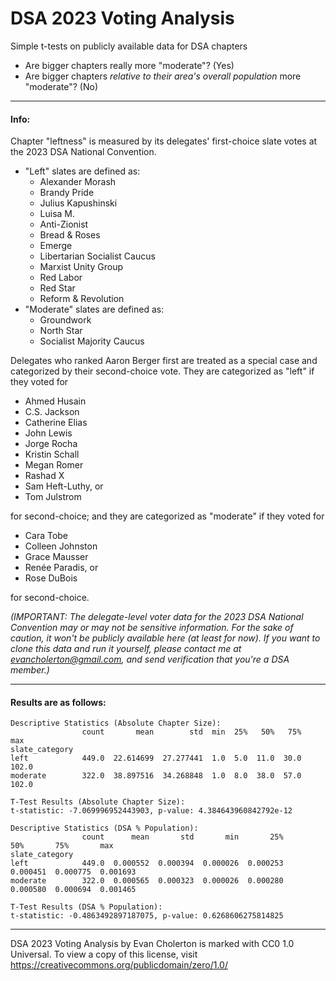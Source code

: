 # DSA 2023 Voting Analysis
Simple t-tests on publicly available data for DSA chapters

- Are bigger chapters really more "moderate"? (Yes)
- Are bigger chapters *relative to their area's overall population* more "moderate"? (No)

---

#### Info:

Chapter "leftness" is measured by its delegates' first-choice slate votes at the 2023 DSA National Convention.

- "Left" slates are defined as:
   - Alexander Morash
   - Brandy Pride
   - Julius Kapushinski
   - Luisa M.
   - Anti-Zionist
   - Bread & Roses
   - Emerge
   - Libertarian Socialist Caucus
   - Marxist Unity Group
   - Red Labor
   - Red Star
   - Reform & Revolution
- "Moderate" slates are defined as:
   - Groundwork
   - North Star
   - Socialist Majority Caucus

Delegates who ranked Aaron Berger first are treated as a special case and categorized by their second-choice vote. They are categorized as "left" if they voted for 
- Ahmed Husain
- C.S. Jackson
- Catherine Elias
- John Lewis
- Jorge Rocha
- Kristin Schall
- Megan Romer
- Rashad X
- Sam Heft-Luthy, or
- Tom Julstrom

for second-choice; and they are categorized as "moderate" if they voted for
- Cara Tobe
- Colleen Johnston
- Grace Mausser
- Renée Paradis, or
- Rose DuBois

for second-choice.

*(IMPORTANT: The delegate-level voter data for the 2023 DSA National Convention may or may not be sensitive information. For the sake of caution, it won't be publicly available here (at least for now). If you want to clone this data and run it yourself, please contact me at evancholerton@gmail.com, and send verification that you're a DSA member.)*

---

#### Results are as follows:

```
Descriptive Statistics (Absolute Chapter Size):
                count       mean        std  min  25%   50%   75%    max
slate_category                                                          
left            449.0  22.614699  27.277441  1.0  5.0  11.0  30.0  102.0
moderate        322.0  38.897516  34.268848  1.0  8.0  38.0  57.0  102.0

T-Test Results (Absolute Chapter Size):
t-statistic: -7.069996952443903, p-value: 4.384643960842792e-12

Descriptive Statistics (DSA % Population):
                count      mean       std       min       25%       50%       75%       max
slate_category                                                                             
left            449.0  0.000552  0.000394  0.000026  0.000253  0.000451  0.000775  0.001693
moderate        322.0  0.000565  0.000323  0.000026  0.000280  0.000580  0.000694  0.001465

T-Test Results (DSA % Population):
t-statistic: -0.4863492897187075, p-value: 0.6268606275814825
```
---

DSA 2023 Voting Analysis by Evan Cholerton is marked with CC0 1.0 Universal. To view a copy of this license, visit https://creativecommons.org/publicdomain/zero/1.0/
